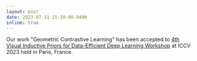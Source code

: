 ```yaml
---
layout: post
date: 2023-07-31 15:59:00-0400
inline: true
---
```


Our work "Geometric Contrastive Learning" has been accepted to [4th Visual Inductive Priors for Data-Efficient Deep Learning Workshop](https://vipriors.github.io/) at ICCV 2023 held in Paris, France.